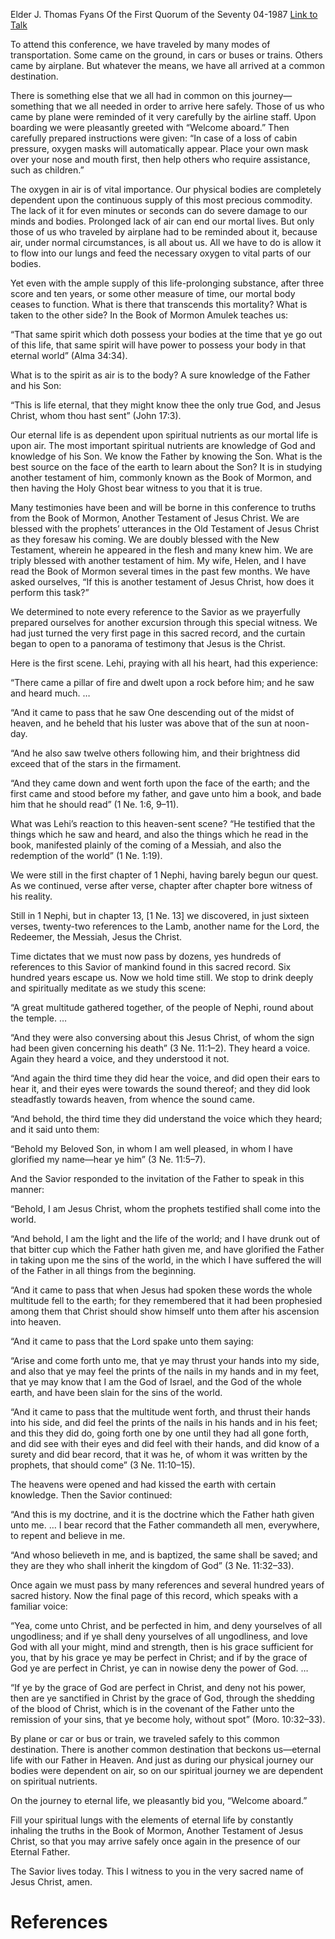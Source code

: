 Elder J. Thomas Fyans
Of the First Quorum of the Seventy
04-1987
[Link to Talk](https://www.churchofjesuschrist.org/study/general-conference/1987/04/the-book-of-mormons-witness-of-jesus-christ?lang=eng)

To attend this conference, we have traveled by many modes of transportation. Some came on the ground, in cars or buses or trains. Others came by airplane. But whatever the means, we have all arrived at a common destination.

There is something else that we all had in common on this journey—something that we all needed in order to arrive here safely. Those of us who came by plane were reminded of it very carefully by the airline staff. Upon boarding we were pleasantly greeted with “Welcome aboard.” Then carefully prepared instructions were given: “In case of a loss of cabin pressure, oxygen masks will automatically appear. Place your own mask over your nose and mouth first, then help others who require assistance, such as children.”

The oxygen in air is of vital importance. Our physical bodies are completely dependent upon the continuous supply of this most precious commodity. The lack of it for even minutes or seconds can do severe damage to our minds and bodies. Prolonged lack of air can end our mortal lives. But only those of us who traveled by airplane had to be reminded about it, because air, under normal circumstances, is all about us. All we have to do is allow it to flow into our lungs and feed the necessary oxygen to vital parts of our bodies.

Yet even with the ample supply of this life-prolonging substance, after three score and ten years, or some other measure of time, our mortal body ceases to function. What is there that transcends this mortality? What is taken to the other side? In the Book of Mormon Amulek teaches us:

“That same spirit which doth possess your bodies at the time that ye go out of this life, that same spirit will have power to possess your body in that eternal world” (Alma 34:34).

What is to the spirit as air is to the body? A sure knowledge of the Father and his Son:

“This is life eternal, that they might know thee the only true God, and Jesus Christ, whom thou hast sent” (John 17:3).

Our eternal life is as dependent upon spiritual nutrients as our mortal life is upon air. The most important spiritual nutrients are knowledge of God and knowledge of his Son. We know the Father by knowing the Son. What is the best source on the face of the earth to learn about the Son? It is in studying another testament of him, commonly known as the Book of Mormon, and then having the Holy Ghost bear witness to you that it is true.

Many testimonies have been and will be borne in this conference to truths from the Book of Mormon, Another Testament of Jesus Christ. We are blessed with the prophets’ utterances in the Old Testament of Jesus Christ as they foresaw his coming. We are doubly blessed with the New Testament, wherein he appeared in the flesh and many knew him. We are triply blessed with another testament of him. My wife, Helen, and I have read the Book of Mormon several times in the past few months. We have asked ourselves, “If this is another testament of Jesus Christ, how does it perform this task?”

We determined to note every reference to the Savior as we prayerfully prepared ourselves for another excursion through this special witness. We had just turned the very first page in this sacred record, and the curtain began to open to a panorama of testimony that Jesus is the Christ.

Here is the first scene. Lehi, praying with all his heart, had this experience:

“There came a pillar of fire and dwelt upon a rock before him; and he saw and heard much. …

“And it came to pass that he saw One descending out of the midst of heaven, and he beheld that his luster was above that of the sun at noon-day.

“And he also saw twelve others following him, and their brightness did exceed that of the stars in the firmament.

“And they came down and went forth upon the face of the earth; and the first came and stood before my father, and gave unto him a book, and bade him that he should read” (1 Ne. 1:6, 9–11).

What was Lehi’s reaction to this heaven-sent scene? “He testified that the things which he saw and heard, and also the things which he read in the book, manifested plainly of the coming of a Messiah, and also the redemption of the world” (1 Ne. 1:19).

We were still in the first chapter of 1 Nephi, having barely begun our quest. As we continued, verse after verse, chapter after chapter bore witness of his reality.

Still in 1 Nephi, but in chapter 13, [1 Ne. 13] we discovered, in just sixteen verses, twenty-two references to the Lamb, another name for the Lord, the Redeemer, the Messiah, Jesus the Christ.

Time dictates that we must now pass by dozens, yes hundreds of references to this Savior of mankind found in this sacred record. Six hundred years escape us. Now we hold time still. We stop to drink deeply and spiritually meditate as we study this scene:

“A great multitude gathered together, of the people of Nephi, round about the temple. …

“And they were also conversing about this Jesus Christ, of whom the sign had been given concerning his death” (3 Ne. 11:1–2). They heard a voice. Again they heard a voice, and they understood it not.

“And again the third time they did hear the voice, and did open their ears to hear it, and their eyes were towards the sound thereof; and they did look steadfastly towards heaven, from whence the sound came.

“And behold, the third time they did understand the voice which they heard; and it said unto them:

“Behold my Beloved Son, in whom I am well pleased, in whom I have glorified my name—hear ye him” (3 Ne. 11:5–7).

And the Savior responded to the invitation of the Father to speak in this manner:

“Behold, I am Jesus Christ, whom the prophets testified shall come into the world.

“And behold, I am the light and the life of the world; and I have drunk out of that bitter cup which the Father hath given me, and have glorified the Father in taking upon me the sins of the world, in the which I have suffered the will of the Father in all things from the beginning.

“And it came to pass that when Jesus had spoken these words the whole multitude fell to the earth; for they remembered that it had been prophesied among them that Christ should show himself unto them after his ascension into heaven.

“And it came to pass that the Lord spake unto them saying:

“Arise and come forth unto me, that ye may thrust your hands into my side, and also that ye may feel the prints of the nails in my hands and in my feet, that ye may know that I am the God of Israel, and the God of the whole earth, and have been slain for the sins of the world.

“And it came to pass that the multitude went forth, and thrust their hands into his side, and did feel the prints of the nails in his hands and in his feet; and this they did do, going forth one by one until they had all gone forth, and did see with their eyes and did feel with their hands, and did know of a surety and did bear record, that it was he, of whom it was written by the prophets, that should come” (3 Ne. 11:10–15).

The heavens were opened and had kissed the earth with certain knowledge. Then the Savior continued:

“And this is my doctrine, and it is the doctrine which the Father hath given unto me. … I bear record that the Father commandeth all men, everywhere, to repent and believe in me.

“And whoso believeth in me, and is baptized, the same shall be saved; and they are they who shall inherit the kingdom of God” (3 Ne. 11:32–33).

Once again we must pass by many references and several hundred years of sacred history. Now the final page of this record, which speaks with a familiar voice:

“Yea, come unto Christ, and be perfected in him, and deny yourselves of all ungodliness; and if ye shall deny yourselves of all ungodliness, and love God with all your might, mind and strength, then is his grace sufficient for you, that by his grace ye may be perfect in Christ; and if by the grace of God ye are perfect in Christ, ye can in nowise deny the power of God. …

“If ye by the grace of God are perfect in Christ, and deny not his power, then are ye sanctified in Christ by the grace of God, through the shedding of the blood of Christ, which is in the covenant of the Father unto the remission of your sins, that ye become holy, without spot” (Moro. 10:32–33).

By plane or car or bus or train, we traveled safely to this common destination. There is another common destination that beckons us—eternal life with our Father in Heaven. And just as during our physical journey our bodies were dependent on air, so on our spiritual journey we are dependent on spiritual nutrients.

On the journey to eternal life, we pleasantly bid you, “Welcome aboard.”

Fill your spiritual lungs with the elements of eternal life by constantly inhaling the truths in the Book of Mormon, Another Testament of Jesus Christ, so that you may arrive safely once again in the presence of our Eternal Father.

The Savior lives today. This I witness to you in the very sacred name of Jesus Christ, amen.

# References
